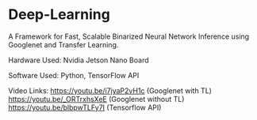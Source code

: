 # Deep-Learning
A Framework for Fast, Scalable Binarized Neural Network Inference using Googlenet and Transfer Learning.

Hardware Used:
Nvidia Jetson Nano Board

Software Used:
Python, 
TensorFlow API

Video Links:
https://youtu.be/i7jyaP2vH1c    (Googlenet with TL)
https://youtu.be/_ORTrxhsXeE    (Googlenet without TL)	
https://youtu.be/blbpwTLFy7I    (Tensorflow API)
